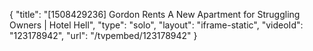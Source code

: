 {
    "title": "[1508429236] Gordon Rents A New Apartment for Struggling Owners | Hotel Hell",
    "type": "solo",
    "layout": "iframe-static",
    "videoId": "123178942",
    "url": "\/tvpembed\/123178942"
}